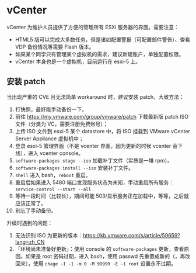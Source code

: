 # vCenter

vCenter 为维护人员提供了方便的管理所有 ESXi 服务器的界面。需要注意：

- HTML5 版可以完成大多数任务，但是诸如配置警报（可配置邮件警告）、查看 VDP 备份情况等需要 Flash 版本。
- 如果某个同学只有管理某个虚拟机的需求，建议新建账户，单独配置权限。
- vCenter 本身也是一个虚拟机，目前运行在 esxi-5 上。

## 安装 patch

当出现严重的 CVE 且无法简单 workaround 时，建议安装 patch，大致方法：

1. 打快照，最好能手动备份一下。
2. 前往 <https://my.vmware.com/group/vmware/patch> 下载最新版 patch ISO 文件（分类为 VC，需要注册免费账号）；
3. 上传 ISO 文件到 esxi-5 某个 datastore 中，将 ISO 挂载到 VMware vCenter Server Appliance 虚拟机中；
4. 登录 esxi-5 管理界面（不是 vcenter 界面，因为更新的时候 vcenter 会下线），进入 vcenter console。
5. `software-packages stage --iso` 加载补丁文件（实质是一堆 rpm）。
6. `software-packages install --iso` 安装补丁文件。
7. `shell` 进入 bash，`reboot` 重启。
8. 重启后如果进入 5480 端口发现服务状态为未知，手动重启所有服务：`service-control --start --all`
9. 等待一段时间（比较长），期间可能 503/显示服务正在加载中，等等，之后就应该正常了。
10. 别忘了手动备份。

升级时遇到的问题：
1. 无法识别 ISO 为更新的版本：<https://kb.vmware.com/s/article/59659?lang=zh_CN>
2. 「环境尚未准备好更新」：使用 console 的 `software-packages` 更新，查看原因。如果是 root 密码过期，进入 bash，使用 passwd 先重置成新的（，再改回来），使用 `chage -I -1 -m 0 -M 99999 -E -1 root` 设置永不过期。
